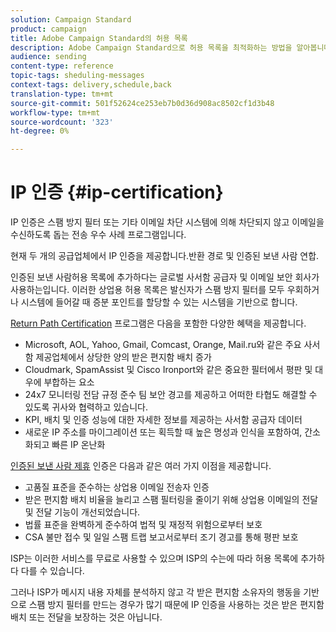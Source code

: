 ```yaml
---
solution: Campaign Standard
product: campaign
title: Adobe Campaign Standard의 허용 목록
description: Adobe Campaign Standard으로 허용 목록을 최적화하는 방법을 알아봅니다.
audience: sending
content-type: reference
topic-tags: sheduling-messages
context-tags: delivery,schedule,back
translation-type: tm+mt
source-git-commit: 501f52624ce253eb7b0d36d908ac8502cf1d3b48
workflow-type: tm+mt
source-wordcount: '323'
ht-degree: 0%

---
```



# IP 인증 {#ip-certification}

IP 인증은 스팸 방지 필터 또는 기타 이메일 차단 시스템에 의해 차단되지 않고 이메일을 수신하도록 돕는 전송 우수 사례 프로그램입니다.

현재 두 개의 공급업체에서 IP 인증을 제공합니다.반환 경로 및 인증된 보낸 사람 연합.

인증된 보낸 사람허용 목록에 추가하다는 글로벌 사서함 공급자 및 이메일 보안 회사가 사용하는입니다. 이러한 상업용 허용 목록은 발신자가 스팸 방지 필터를 모두 우회하거나 시스템에 들어갈 때 증분 포인트를 할당할 수 있는 시스템을 기반으로 합니다.

[Return Path Certification](https://www.validity.com/products/returnpath/certification/) 프로그램은 다음을 포함한 다양한 혜택을 제공합니다.
* Microsoft, AOL, Yahoo, Gmail, Comcast, Orange, Mail.ru와 같은 주요 사서함 제공업체에서 상당한 양의 받은 편지함 배치 증가
* Cloudmark, SpamAssist 및 Cisco Ironport와 같은 중요한 필터에서 평판 및 대우에 부합하는 요소
* 24x7 모니터링 전담 규정 준수 팀 보안 경고를 제공하고 어떠한 타협도 해결할 수 있도록 귀사와 협력하고 있습니다.
* KPI, 배치 및 인증 성능에 대한 자세한 정보를 제공하는 사서함 공급자 데이터
* 새로운 IP 주소를 마이그레이션 또는 획득할 때 높은 명성과 인식을 포함하여, 간소화되고 빠른 IP 온난화

[인증된 보낸 사람 제휴](https://certified-senders.org/certification-process/) 인증은 다음과 같은 여러 가지 이점을 제공합니다.
* 고품질 표준을 준수하는 상업용 이메일 전송자 인증
* 받은 편지함 배치 비율을 늘리고 스팸 필터링을 줄이기 위해 상업용 이메일의 전달 및 전달 기능이 개선되었습니다.
* 법률 표준을 완벽하게 준수하여 법적 및 재정적 위험으로부터 보호
* CSA 불만 접수 및 일일 스팸 트랩 보고서로부터 조기 경고를 통해 평판 보호

ISP는 이러한 서비스를 무료로 사용할 수 있으며 ISP의 수는에 따라 허용 목록에 추가하다 다를 수 있습니다.

그러나 ISP가 메시지 내용 자체를 분석하지 않고 각 받은 편지함 소유자의 행동을 기반으로 스팸 방지 필터를 만드는 경우가 많기 때문에 IP 인증을 사용하는 것은 받은 편지함 배치 또는 전달을 보장하는 것은 아닙니다.
